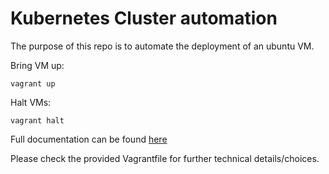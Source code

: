 # Kubernetes Cluster automation

The purpose of this repo is to automate the deployment of an ubuntu VM.

Bring VM up:

```
vagrant up
```

Halt VMs:

```
vagrant halt
```

Full documentation can be found [here](https://www.vagrantup.com/docs/index)

Please check the provided Vagrantfile for further technical details/choices.

